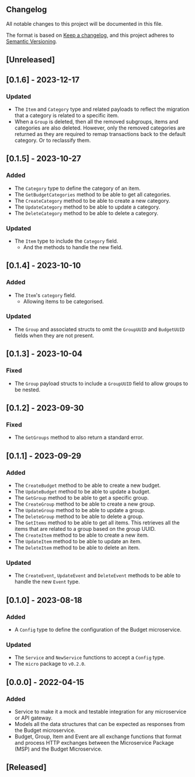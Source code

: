 ## Changelog
All notable changes to this project will be documented in this file.

The format is based on [Keep a changelog](https://keepachangelog.com/en/1.0.0/),
and this project adheres to [Semantic Versioning](https://semver.org/spec/v2.0.0.html).

## [Unreleased]

## [0.1.6] - 2023-12-17

### Updated

- The `Item` and `Category` type and related payloads to reflect the migration
  that a category is related to a specific item.
- When a `Group` is deleted, then all the removed subgroups, items and
  categories are also deleted. However, only the removed categories are returned
  as they are required to remap transactions back to the default category. Or
  to reclassify them.

## [0.1.5] - 2023-10-27

### Added

- The `Category` type to define the category of an item.
- The `GetBudgetCategories` method to be able to get all categories.
- The `CreateCategory` method to be able to create a new category.
- The `UpdateCategory` method to be able to update a category.
- The `DeleteCategory` method to be able to delete a category.

### Updated

- The `Item` type to include the `Category` field.
  - And the methods to handle the new field.

## [0.1.4] - 2023-10-10

### Added

- The `Item`'s `category` field.
  - Allowing items to be categorised.

### Updated

- The `Group` and associated structs to omit the `GroupUUID` and `BudgetUUID`
  fields when they are not present.

## [0.1.3] - 2023-10-04

### Fixed

- The `Group` payload structs to include a `GroupUUID` field to allow groups
  to be nested.

## [0.1.2] - 2023-09-30

### Fixed

- The `GetGroups` method to also return a standard error.

## [0.1.1] - 2023-09-29

### Added

- The `CreateBudget` method to be able to create a new budget.
- The `UpdateBudget` method to be able to update a budget.
- The `GetGroup` method to be able to get a specific group.
- The `CreateGroup` method to be able to create a new group.
- The `UpdateGroup` method to be able to update a group.
- The `DeleteGroup` method to be able to delete a group.
- The `GetItems` method to be able to get all items. This retrieves all the
  items that are related to a group based on the group UUID.
- The `CreateItem` method to be able to create a new item.
- The `UpdateItem` method to be able to update an item.
- The `DeleteItem` method to be able to delete an item.

### Updated

- The `CreateEvent`, `UpdateEvent` and `DeleteEvent` methods to be able to
  handle the new `Event` type.

## [0.1.0] - 2023-08-18

### Added

- A `Config` type to define the configuration of the Budget microservice.

### Updated

- The `Service` and `NewService` functions to accept a `Config` type.
- The `micro` package to `v0.2.0`.

## [0.0.0] - 2022-04-15

### Added

- Service to make it a mock and testable integration for any microservice 
or API gateway.
- Models all the data structures that can be expected as responses from
the Budget microservice.
- Budget, Group, Item and Event are all exchange functions that format 
and process HTTP exchanges between the Microservice Package (MSP) and the
Budget Microservice.

## [Released]
